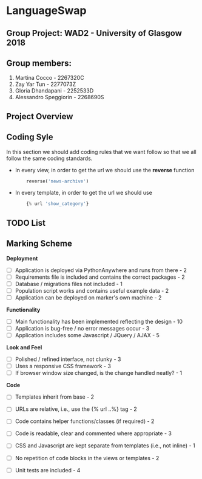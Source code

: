 

# LanguageSwap 
## Group Project: WAD2 - University of Glasgow 2018
## Group members: 

 1. Martina Cocco - 2267320C
 2. Zay Yar Tun - 2277073Z
 3. Gloria Dhandapani - 2252533D
 4. Alessandro Speggiorin - 2268690S

## Project Overview 

## Coding Syle
In this section we should add coding rules that we want follow so that we all follow the same coding standards.  

 - In every view, in order to get the url we should use the **reverse** function
 
    ```python
        reverse('news-archive')
    ```
    
    
 - In every template, in order to get the url we should use
 
    ```python
        {% url 'show_category'}
    ```
## TODO List 


## Marking Scheme

**Deployment**
- [ ] Application is deployed via PythonAnywhere and runs from there - 2
- [ ] Requirements file is included and contains the correct packages - 2
- [ ] Database / migrations files not included - 1
- [ ] Population script works and contains useful example data - 2
- [ ] Application can be deployed on marker's own machine - 2

**Functionality**
- [ ] Main functionality has been implemented reflecting the design - 10
- [ ] Application is bug-free / no error messages occur - 3
- [ ] Application includes some Javascript / JQuery / AJAX - 5

**Look and Feel**
- [ ] Polished / refined interface, not clunky - 3
- [ ] Uses a responsive CSS framework - 3
- [ ] If browser window size changed, is the change handled neatly? - 1

**Code**
- [ ] Templates inherit from base - 2
- [ ] URLs are relative, i.e., use the {% url ..%} tag - 2
- [ ] Code contains helper functions/classes (if required) - 2
- [ ] Code is readable, clear and commented where appropriate - 3
- [ ] CSS and Javascript are kept separate from templates (i.e., not inline) - 1
- [ ] No repetition of code blocks in the views or templates - 2
- [ ] Unit tests are included - 4



